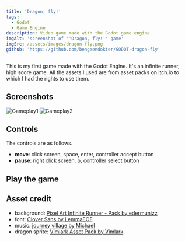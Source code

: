 ```yaml
---
title: 'Dragon, fly!'
tags:
  - Godot
  - Game Engine
description: Video game made with the Godot game engine.
imgAlt: 'screenshot of ''Dragon, fly!'' game'
imgSrc: /assets/images/dragon-fly.png
github: 'https://github.com/bengeendokter/GODOT-dragon-fly'
---
```


This is my first game made with the Godot Engine. It's an infinite runner, high score game. All the assets I used are from asset packs on itch.io to which I had the rights to use them.

## Screenshots

![Gameplay1](https://github.com/bengeendokter/GODOT-dragon-fly/blob/501cf40c12abb1af57bb2f10182381eb0338c5e1/promo/gif1.gif?raw=true "")
![Gameplay2](https://github.com/bengeendokter/GODOT-dragon-fly/blob/main/promo/gif2.gif?raw=true "")

## Controls

The controls are as follows.

* **move**: click screen, space, enter, controller accept button
* **pause**: right click screen, p, controller select button

## Play the game

<PWABtn href="https://dragon-fly.netlify.app/" />

<ItchBtn href="https://bengeendokter.itch.io/dragon-fly" />

<GitHubBtn href="https://github.com/bengeendokter/GODOT-dragon-fly" />

## Asset credit

* background: [Pixel Art Infinite Runner - Pack by edermunizz](https://edermunizz.itch.io/infinite-runner "")
* font: [Clover Sans by LemmaEOF](https://lemmaeof.itch.io/clover-sans "")
* music: [journey village by Michael](https://mikeheartu.itch.io/journey-village "")
* dragon sprite: [Vimlark Asset Pack by Vimlark](https://vimlark.itch.io/vimlark-asset-pack "")
